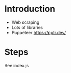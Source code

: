 # Introduction

- Web scraping
- Lots of libraries
- Puppeteer
  https://pptr.dev/

# Steps

See index.js
